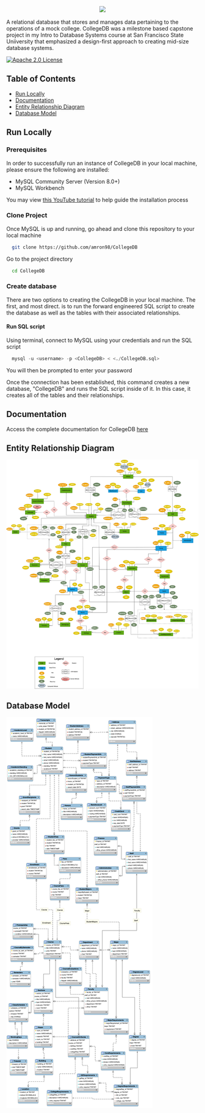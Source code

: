 <p align="center">
   <img src="https://user-images.githubusercontent.com/54814481/211725587-93432b1b-5c28-4964-a027-ec4da7e31b11.svg">
</p>

A relational database that stores and manages data pertaining to the operations of a mock college. CollegeDB was a milestone based capstone project in my Intro to Database Systems course at San Francisco State Uniiversity that emphasized a design-first approach to creating mid-size database systems. 

[![Apache 2.0 License](https://img.shields.io/hexpm/l/plug)](https://choosealicense.com/licenses/apache-2.0/)


## Table of Contents

- [Run Locally](#run-locally)
- [Documentation](#documentation)
- [Entity Relationship Diagram](#entity-relationship-diagram)
- [Database Model](#database-model)


## Run Locally 

### Prerequisites
In order to successfully run an instance of CollegeDB in your local machine, please ensure the following are installed:

- MySQL Community Server (Version 8.0+)
- MySQL Workbench

You may view [this YouTube tutorial](https://www.youtube.com/watch?v=u96rVINbAUI) to help guide the installation process


### Clone Project

Once MySQL is up and running, go ahead and clone this repository to your local machine
```bash
  git clone https://github.com/amron98/CollegeDB
```

Go to the project directory

```bash
  cd CollegeDB
```

### Create database
There are two options to creating the CollegeDB in your local machine. The first, and most direct. is to run the forward engineered SQL script to create the database as well as the tables with their associated relationships.
#### Run SQL script 
Using terminal, connect to MySQL using your credentials and run the SQL script

```sql
  mysql -u <username> -p <CollegeDB> < <./CollegeDB.sql>

```
You will then be prompted to enter your password

Once the connection has been established, this command creates a new database, "CollegeDB" and runs the SQL script inside of it. In this case, it creates all of the tables and their relationships.


## Documentation

Access the complete documentation for CollegeDB [here](https://github.com/amron98/CollegeDB/blob/main/milestones/Milestone2/M2.pdf)


## Entity Relationship Diagram 

![Entity Relationship Diagram](https://github.com/amron98/CollegeDB/blob/main/resources/CollegeDB.ERD.png)

## Database Model 

![Database Model](https://github.com/amron98/CollegeDB/blob/5c92651798904d2e6fb3ac37a67ed637924e4e61/resources/CollegeDB.EER.png)
